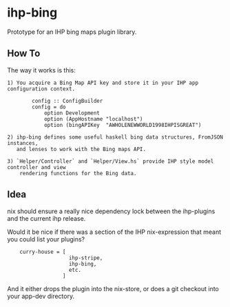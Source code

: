 ihp-bing
=========
Prototype for an IHP bing maps plugin library.

How To
-------
The way it works is this:

    1) You acquire a Bing Map API key and store it in your IHP app configuration context.

```
        config :: ConfigBuilder
        config = do
            option Development
            option (AppHostname "localhost")
            option (bingAPIKey  "AWHOLENEWWORLD1998IHPISGREAT")
```
    
    2) ihp-bing defines some useful haskell bing data structures, FromJSON instances,
       and lenses to work with the Bing maps API.

    3) `Helper/Controller` and `Helper/View.hs` provide IHP style model controller and view
        rendering functions for the Bing data. 

Idea
------
nix should ensure a really nice dependency lock between the ihp-plugins and the current ihp release.

Would it be nice if there was a section of the IHP nix-expression that meant you could list your plugins?

```
    curry-house = [
                    ihp-stripe,
                    ihp-bing,
                    etc.
                  ]
```

And it either drops the plugin into the nix-store, or does a git checkout 
into your app-dev directory.

